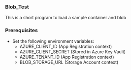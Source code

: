 ### Blob_Test
This is a short program to load a sample container and blob

### Prerequisites
- Set the following environment variables:
  - AZURE_CLIENT_ID (App Registration context)
  - AZURE_CLIENT_SECRET (Stored in Azure Key Vault)
  - AZURE_TENANT_ID (App Registration context)
  - BLOB_STORAGE_URL (Storage Account context)
